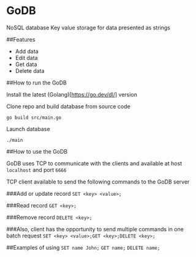 # GoDB
NoSQL database
Key value storage for data presented as strings

##Features
 - Add data
 - Edit data
 - Get data
 - Delete data

##How to run the GoDB

Install the latest (Golang)[https://go.dev/dl/] version 

Clone repo and build database from source code
```
go build src/main.go
```

Launch database
```
./main
```

##How to use the GoDB

GoDB uses TCP to communicate with the clients and available at host `localhost` and port `6666`

TCP client available to send the following commands to the GoDB server

###Add or update record
`SET <key> <value>;`

###Read record
`GET <key>;`

###Remove record
`DELETE <key>;`

###Also, client has the opportunity to send multiple commands in one batch request
`SET <key> <value>;GET <key>;DELETE <key>;`

##Examples of using
`SET name John;`
`GET name;`
`DELETE name;`